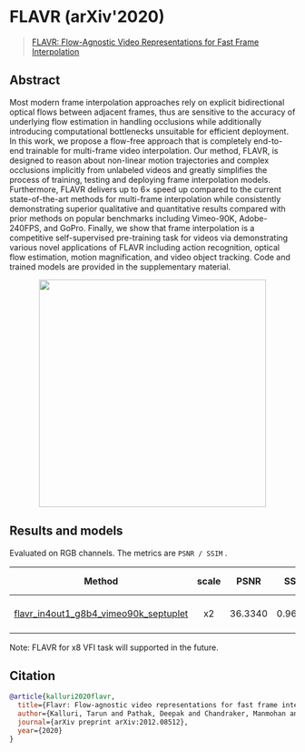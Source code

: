 # FLAVR (arXiv'2020)

> [FLAVR: Flow-Agnostic Video Representations for Fast Frame Interpolation](https://arxiv.org/pdf/2012.08512.pdf)

<!-- [ALGORITHM] -->

## Abstract

<!-- [ABSTRACT] -->

Most modern frame interpolation approaches rely on explicit bidirectional optical flows between adjacent frames, thus are sensitive to the accuracy of underlying flow estimation in handling occlusions while additionally introducing computational bottlenecks unsuitable for efficient deployment. In this work, we propose a flow-free approach that is completely end-to-end trainable for multi-frame video interpolation. Our method, FLAVR, is designed to reason about non-linear motion trajectories and complex occlusions implicitly from unlabeled videos and greatly simplifies the process of training, testing and deploying frame interpolation models. Furthermore, FLAVR delivers up to 6× speed up compared to the current state-of-the-art methods for multi-frame interpolation while consistently demonstrating superior qualitative and quantitative results compared with prior methods on popular benchmarks including Vimeo-90K, Adobe-240FPS, and GoPro. Finally, we show that frame interpolation is a competitive self-supervised pre-training task for videos via demonstrating various novel applications of FLAVR including action recognition, optical flow estimation, motion magnification, and video object tracking. Code and trained models are provided in the supplementary material.

<!-- [IMAGE] -->

<div align=center >
 <img src="https://user-images.githubusercontent.com/56712176/169070212-52acdcea-d732-4441-9983-276e2e40b195.png" width="400"/>
</div >

## Results and models

Evaluated on RGB channels.
The metrics are `PSNR / SSIM` .

|                                              Method                                              | scale |  PSNR   |  SSIM   |      GPU Info       |                                                                                                                                       Download                                                                                                                                        |
| :----------------------------------------------------------------------------------------------: | :---: | :-----: | :-----: | :-----------------: | :-----------------------------------------------------------------------------------------------------------------------------------------------------------------------------------------------------------------------------------------------------------------------------------: |
| [flavr_in4out1_g8b4_vimeo90k_septuplet](/configs/flavr/flavr_in4out1_8xb4_vimeo90k-septuplet.py) |  x2   | 36.3340 | 0.96015 | 8 (Tesla PG503-216) | [model](https://download.openmmlab.com/mmediting/video_interpolators/flavr/flavr_in4out1_g8b4_vimeo90k_septuplet_20220509-c2468995.pth) \| [log](https://download.openmmlab.com/mmediting/video_interpolators/flavr/flavr_in4out1_g8b4_vimeo90k_septuplet_20220509-c2468995.log.json) |

Note: FLAVR for x8 VFI task will supported in the future.

## Citation

```bibtex
@article{kalluri2020flavr,
  title={Flavr: Flow-agnostic video representations for fast frame interpolation},
  author={Kalluri, Tarun and Pathak, Deepak and Chandraker, Manmohan and Tran, Du},
  journal={arXiv preprint arXiv:2012.08512},
  year={2020}
}
```
